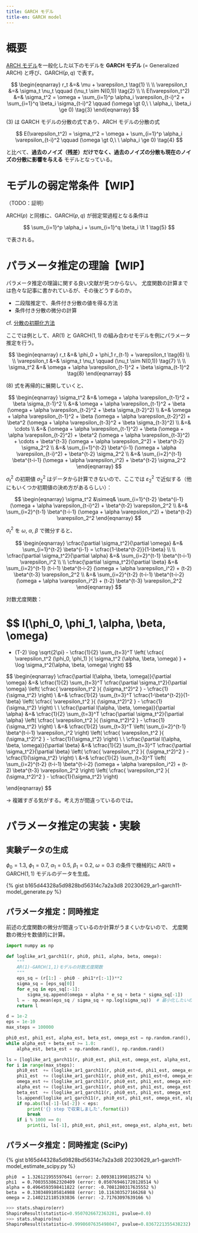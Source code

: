 ```yaml
---
title: GARCH モデル
title-en: GARCH model
---
```


# 概要

[ARCH モデル](arch-model.md)を一般化した以下のモデルを **GARCH モデル** (= Generalized ARCH) と呼び、$\mathrm{GARCH}(p,q)$ で表す。

$$
\begin{eqnarray}
	r_t &=& \mu + \varepsilon_t
	\tag{1}
	\\ \\
	\varepsilon_t &=& \sigma_t \nu_t
	\qquad (\nu_t \sim N(0,1))
	\tag{2}
	\\ \\
	E(\varepsilon_t^2) &=& \sigma_t^2 = \omega +
	\sum_{i=1}^p \alpha_i \varepsilon_{t-i}^2 +
	\sum_{i=1}^q \beta_i \sigma_{t-i}^2
	\qquad (\omega \gt 0,\ \ \alpha_i, \beta_i \ge 0)
	\tag{3}
\end{eqnarray}
$$

$(3)$ は GARCH モデルの分散の式であり、ARCH モデルの分散の式

$$
E(\varepsilon_t^2) = \sigma_t^2 = \omega + \sum_{i=1}^p \alpha_i \varepsilon_{t-i}^2
\qquad (\omega \gt 0,\ \ \alpha_i \ge 0)
\tag{4}
$$

と比べて、**過去のノイズ（残差）だけでなく、過去のノイズの分散も現在のノイズの分散に影響を与える** モデルとなっている。


# モデルの弱定常条件【WIP】

（TODO：証明）

$\mathrm{ARCH}(p)$ と同様に、$\mathrm{GARCH}(p,q)$ が弱定常過程となる条件は

$$
\sum_{i=1}^p \alpha_i + \sum_{i=1}^q \beta_i \lt 1
\tag{5}
$$

で表される。


# パラメータ推定の理論【WIP】

パラメータ推定の理論に関する良い文献が見つからない。
尤度関数の計算までは色々な記事に書かれているが、その後どうするのか。
- 二段階推定で、条件付き分散の値を得る方法
- 条件付き分散の微分の計算

cf. [分散の初期化方法](https://stats.stackexchange.com/questions/133286/initial-value-of-the-conditional-variance-in-the-garch-process)

ここでは例として、$\mathrm{AR}(1)$ と $\mathrm{GARCH}(1,1)$ の組み合わせモデルを例にパラメータ推定を行う。

$$
\begin{eqnarray}
	r_t &=& \phi_0 + \phi_1 r_{t-1} + \varepsilon_t
	\tag{6}
	\\ \\
	\varepsilon_t &=& \sigma_t \nu_t
	\qquad (\nu_t \sim N(0,1))
	\tag{7}
	\\ \\
	\sigma_t^2 &=& \omega + \alpha \varepsilon_{t-1}^2 + \beta \sigma_{t-1}^2
	\tag{8}
\end{eqnarray}
$$

$(8)$ 式を再帰的に展開していくと、

$$
\begin{eqnarray}
	\sigma_t^2
	&=&
	\omega + \alpha \varepsilon_{t-1}^2 + \beta \sigma_{t-1}^2
	\\ &=&
	\omega + \alpha \varepsilon_{t-1}^2 + \beta (\omega + \alpha \varepsilon_{t-2}^2 + \beta \sigma_{t-2}^2)
	\\ &=&
	\omega + \alpha \varepsilon_{t-1}^2 +
	\beta (\omega + \alpha \varepsilon_{t-2}^2) +
	\beta^2 (\omega + \alpha \varepsilon_{t-3}^2 + \beta \sigma_{t-3}^2)
	\\ &=&
	\cdots
	\\ &=&
	(\omega + \alpha \varepsilon_{t-1}^2) +
	\beta (\omega + \alpha \varepsilon_{t-2}^2) +
	\beta^2 (\omega + \alpha \varepsilon_{t-3}^2) +
	\cdots +
	\beta^{t-3} (\omega + \alpha \varepsilon_2^2) +
	\beta^{t-2} \sigma_2^2
	\\ &=&
	\sum_{i=1}^{t-2} \beta^{i-1} (\omega + \alpha \varepsilon_{t-i}^2) +
	\beta^{t-2} \sigma_2^2
	\\ &=&
	\sum_{i=2}^{t-1} \beta^{t-i-1} (\omega + \alpha \varepsilon_i^2) +
	\beta^{t-2} \sigma_2^2
\end{eqnarray}
$$

$\sigma_t^2$ の初期値 $\sigma_2^2$ はデータから計算できないので、ここでは $\varepsilon_2^2$ で近似する（他にもいくつか初期値の決め方があるらしい）：

$$
\begin{eqnarray}
	\sigma_t^2
	&\simeq&
	\sum_{i=1}^{t-2} \beta^{i-1} (\omega + \alpha \varepsilon_{t-i}^2) +
	\beta^{t-2} \varepsilon_2^2
	\\ &=&
	\sum_{i=2}^{t-1} \beta^{t-i-1} (\omega + \alpha \varepsilon_i^2) +
	\beta^{t-2} \varepsilon_2^2
\end{eqnarray}
$$

$\sigma_t^2$ を $\omega,\ \alpha,\ \beta$ で微分すると、

$$
\begin{eqnarray}
	\cfrac{\partial \sigma_t^2}{\partial \omega}
	&=&
	\sum_{i=1}^{t-2} \beta^{i-1}
	=
	\cfrac{1-\beta^{t-2}}{1-\beta}
	\\
	\\
	\cfrac{\partial \sigma_t^2}{\partial \alpha}
	&=&
	\sum_{i=2}^{t-1} \beta^{t-i-1} \varepsilon_i^2
	\\
	\\
	\cfrac{\partial \sigma_t^2}{\partial \beta}
	&=&
	\sum_{i=2}^{t-1} (t-i-1) \beta^{t-i-2} (\omega + \alpha \varepsilon_i^2) +
	(t-2) \beta^{t-3} \varepsilon_2^2
	\\ &=&
	\sum_{i=2}^{t-2} (t-i-1) \beta^{t-i-2} (\omega + \alpha \varepsilon_i^2) +
	(t-2) \beta^{t-3} \varepsilon_2^2
\end{eqnarray}
$$

対数尤度関数：

$$
l(\phi_0, \phi_1, \alpha, \beta, \omega)
=
- (T-2) \log \sqrt{2\pi} -
\cfrac{1}{2}
\sum_{t=3}^T
\left(
	\cfrac{ \varepsilon_t^2 (\phi_0, \phi_1) }{ \sigma_t^2 (\alpha, \beta, \omega) } +
	\log \sigma_t^2(\alpha, \beta, \omega)
\right)
$$



$$
\begin{eqnarray}
	\cfrac{\partial l(\alpha, \beta, \omega)}{\partial \omega}
	&=&
	\cfrac{1}{2}
	\sum_{t=3}^T
	\cfrac{\partial \sigma_t^2}{\partial \omega}
	\left(
		\cfrac{ \varepsilon_t^2 }{ (\sigma_t^2)^2 } -
		\cfrac{1}{\sigma_t^2}
	\right)
	\\ &=&
	\cfrac{1}{2}
	\sum_{t=3}^T
	\cfrac{1-\beta^{t-2}}{1-\beta}
	\left(
		\cfrac{ \varepsilon_t^2 }{ (\sigma_t^2)^2 } -
		\cfrac{1}{\sigma_t^2}
	\right)
	\\
	\\
	\cfrac{\partial l(\alpha, \beta, \omega)}{\partial \alpha}
	&=&
	\cfrac{1}{2}
	\sum_{t=3}^T
	\cfrac{\partial \sigma_t^2}{\partial \alpha}
	\left(
		\cfrac{ \varepsilon_t^2 }{ (\sigma_t^2)^2 } -
		\cfrac{1}{\sigma_t^2}
	\right)
	\\ &=&
	\cfrac{1}{2}
	\sum_{t=3}^T
	\left( \sum_{i=2}^{t-1} \beta^{t-i-1} \varepsilon_i^2 \right)
	\left(
		\cfrac{ \varepsilon_t^2 }{ (\sigma_t^2)^2 } -
		\cfrac{1}{\sigma_t^2}
	\right)
	\\
	\\
	\cfrac{\partial l(\alpha, \beta, \omega)}{\partial \beta}
	&=&
	\cfrac{1}{2}
	\sum_{t=3}^T
	\cfrac{\partial \sigma_t^2}{\partial \beta}
	\left(
		\cfrac{ \varepsilon_t^2 }{ (\sigma_t^2)^2 } -
		\cfrac{1}{\sigma_t^2}
	\right)
	\\ &=&
	\cfrac{1}{2}
	\sum_{t=3}^T
	\left(
		\sum_{i=2}^{t-2} (t-i-1) \beta^{t-i-2} (\omega + \alpha \varepsilon_i^2) +
	(t-2) \beta^{t-3} \varepsilon_2^2
	\right)
	\left(
		\cfrac{ \varepsilon_t^2 }{ (\sigma_t^2)^2 } -
		\cfrac{1}{\sigma_t^2}
	\right)
	
\end{eqnarray}
$$

→ 複雑すぎる気がする。考え方が間違っているのでは。


# パラメータ推定の実装・実験

## 実験データの生成

$\phi_0 = 1.3,\ \phi_1 = 0.7,\ \alpha_1 = 0.5,\ \beta_1 = 0.2,\ \omega = 0.3$ の条件で機械的に $\mathrm{AR}(1)+\mathrm{GARCH}(1,1)$ モデルのデータを生成。

{% gist b165d44328a5d9828bd56314c7a2a3d8 20230629_ar1-garch11-model_generate.py %}


## パラメータ推定：同時推定

前述の尤度関数の微分が間違っているのか計算がうまくいかないので、 尤度関数の微分を数値的に計算。

```python
import numpy as np

def loglike_ar1_garch11(r, phi0, phi1, alpha, beta, omega):
	"""
	AR(1)-GARCH(1,1)モデルの対数尤度関数
	"""
	eps_sq = (r[1:] - phi0 - phi1*r[:-1])**2
	sigma_sq = [eps_sq[0]]
	for e_sq in eps_sq[:-1]:
		sigma_sq.append(omega + alpha * e_sq + beta * sigma_sq[-1])
	l = - np.mean(eps_sq / sigma_sq + np.log(sigma_sq))  # 最小化したいのでマイナス1をかけている
	return l

d = 1e-2
eps = 1e-10
max_steps = 100000

phi0_est, phi1_est, alpha_est, beta_est, omega_est = np.random.rand(), np.random.rand(), np.random.rand(), np.random.rand(), np.random.rand()
while alpha_est + beta_est >= 1.0:
	alpha_est, beta_est = np.random.rand(), np.random.rand()

ls = [loglike_ar1_garch11(r, phi0_est, phi1_est, omega_est, alpha_est, beta_est)]
for i in range(max_steps):
	phi0_est  += (loglike_ar1_garch11(r, phi0_est+d, phi1_est, omega_est, alpha_est, beta_est) - ls[-1])
	phi1_est  += (loglike_ar1_garch11(r, phi0_est, phi1_est+d, omega_est, alpha_est, beta_est) - ls[-1])
	omega_est += (loglike_ar1_garch11(r, phi0_est, phi1_est, omega_est+d, alpha_est, beta_est) - ls[-1])
	alpha_est += (loglike_ar1_garch11(r, phi0_est, phi1_est, omega_est, alpha_est+d, beta_est) - ls[-1])
	beta_est  += (loglike_ar1_garch11(r, phi0_est, phi1_est, omega_est, alpha_est, beta_est+d) - ls[-1])
	ls.append(loglike_ar1_garch11(r, phi0_est, phi1_est, omega_est, alpha_est, beta_est))
	if np.abs(ls[-1]-ls[-2]) < eps:
		print('{} step で収束しました'.format(i))
		break
	if i % 1000 == 0:
		print(i, ls[-1], phi0_est, phi1_est, omega_est, alpha_est, beta_est)
```

## パラメータ推定：同時推定 (SciPy)

{% gist b165d44328a5d9828bd56314c7a2a3d8 20230629_ar1-garch11-model_estimate_scipy.py %}

```
phi0  = 1.326121955597641 (error: 2.0093811998185274 %)
phi1  = 0.7003553862320409 (error: 0.050769461720128514 %)
alpha = 0.4964593598411822 (error: -0.7081280317635552 %)
beta  = 0.3303489105814988 (error: 10.116303527166268 %)
omega = 2.1402121185193836 (error: -2.71763097639166 %)
```

```python
>>> stats.shapiro(err)
ShapiroResult(statistic=0.9507026672363281, pvalue=0.0)
>>> stats.shapiro(nu)
ShapiroResult(statistic=0.9998607635498047, pvalue=0.8367221355438232)
```